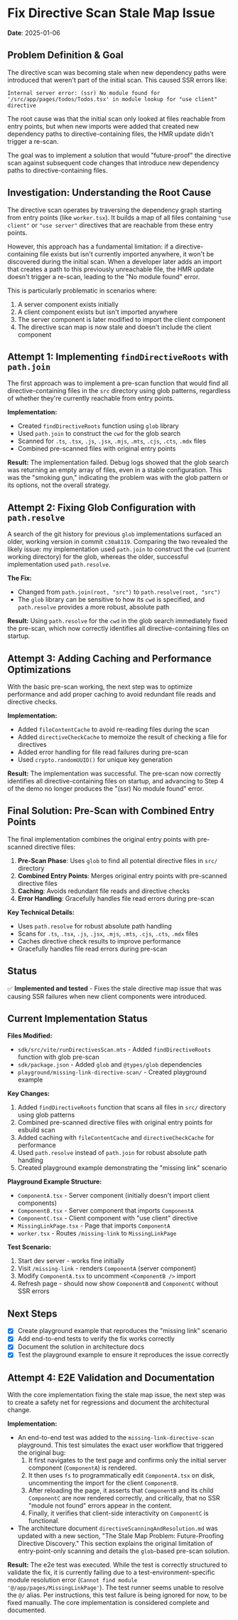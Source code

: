 # Fix Directive Scan Stale Map Issue

**Date**: 2025-01-06

## Problem Definition & Goal

The directive scan was becoming stale when new dependency paths were introduced that weren't part of the initial scan. This caused SSR errors like:

```
Internal server error: (ssr) No module found for '/src/app/pages/todos/Todos.tsx' in module lookup for "use client" directive
```

The root cause was that the initial scan only looked at files reachable from entry points, but when new imports were added that created new dependency paths to directive-containing files, the HMR update didn't trigger a re-scan.

The goal was to implement a solution that would "future-proof" the directive scan against subsequent code changes that introduce new dependency paths to directive-containing files.

## Investigation: Understanding the Root Cause

The directive scan operates by traversing the dependency graph starting from entry points (like `worker.tsx`). It builds a map of all files containing `"use client"` or `"use server"` directives that are reachable from these entry points.

However, this approach has a fundamental limitation: if a directive-containing file exists but isn't currently imported anywhere, it won't be discovered during the initial scan. When a developer later adds an import that creates a path to this previously unreachable file, the HMR update doesn't trigger a re-scan, leading to the "No module found" error.

This is particularly problematic in scenarios where:
1. A server component exists initially
2. A client component exists but isn't imported anywhere
3. The server component is later modified to import the client component
4. The directive scan map is now stale and doesn't include the client component

## Attempt 1: Implementing `findDirectiveRoots` with `path.join`

The first approach was to implement a pre-scan function that would find all directive-containing files in the `src` directory using glob patterns, regardless of whether they're currently reachable from entry points.

**Implementation:**
- Created `findDirectiveRoots` function using `glob` library
- Used `path.join` to construct the `cwd` for the glob search
- Scanned for `.ts`, `.tsx`, `.js`, `.jsx`, `.mjs`, `.mts`, `.cjs`, `.cts`, `.mdx` files
- Combined pre-scanned files with original entry points

**Result:** The implementation failed. Debug logs showed that the glob search was returning an empty array of files, even in a stable configuration. This was the "smoking gun," indicating the problem was with the glob pattern or its options, not the overall strategy.

## Attempt 2: Fixing Glob Configuration with `path.resolve`

A search of the git history for previous `glob` implementations surfaced an older, working version in commit `c30a8119`. Comparing the two revealed the likely issue: my implementation used `path.join` to construct the `cwd` (current working directory) for the glob, whereas the older, successful implementation used `path.resolve`.

**The Fix:**
- Changed from `path.join(root, "src")` to `path.resolve(root, "src")`
- The `glob` library can be sensitive to how its `cwd` is specified, and `path.resolve` provides a more robust, absolute path

**Result:** Using `path.resolve` for the `cwd` in the glob search immediately fixed the pre-scan, which now correctly identifies all directive-containing files on startup.

## Attempt 3: Adding Caching and Performance Optimizations

With the basic pre-scan working, the next step was to optimize performance and add proper caching to avoid redundant file reads and directive checks.

**Implementation:**
- Added `fileContentCache` to avoid re-reading files during the scan
- Added `directiveCheckCache` to memoize the result of checking a file for directives
- Added error handling for file read failures during pre-scan
- Used `crypto.randomUUID()` for unique key generation

**Result:** The implementation was successful. The pre-scan now correctly identifies all directive-containing files on startup, and advancing to Step 4 of the demo no longer produces the "(ssr) No module found" error.

## Final Solution: Pre-Scan with Combined Entry Points

The final implementation combines the original entry points with pre-scanned directive files:

1. **Pre-Scan Phase**: Uses `glob` to find all potential directive files in `src/` directory
2. **Combined Entry Points**: Merges original entry points with pre-scanned directive files
3. **Caching**: Avoids redundant file reads and directive checks
4. **Error Handling**: Gracefully handles file read errors during pre-scan

**Key Technical Details:**
- Uses `path.resolve` for robust absolute path handling
- Scans for `.ts`, `.tsx`, `.js`, `.jsx`, `.mjs`, `.mts`, `.cjs`, `.cts`, `.mdx` files
- Caches directive check results to improve performance
- Gracefully handles file read errors during pre-scan

## Status

✅ **Implemented and tested** - Fixes the stale directive map issue that was causing SSR failures when new client components were introduced.

## Current Implementation Status

**Files Modified:**
- `sdk/src/vite/runDirectivesScan.mts` - Added `findDirectiveRoots` function with glob pre-scan
- `sdk/package.json` - Added `glob` and `@types/glob` dependencies
- `playground/missing-link-directive-scan/` - Created playground example

**Key Changes:**
1. Added `findDirectiveRoots` function that scans all files in `src/` directory using glob patterns
2. Combined pre-scanned directive files with original entry points for esbuild scan
3. Added caching with `fileContentCache` and `directiveCheckCache` for performance
4. Used `path.resolve` instead of `path.join` for robust absolute path handling
5. Created playground example demonstrating the "missing link" scenario

**Playground Example Structure:**
- `ComponentA.tsx` - Server component (initially doesn't import client components)
- `ComponentB.tsx` - Server component that imports `ComponentA` 
- `ComponentC.tsx` - Client component with "use client" directive
- `MissingLinkPage.tsx` - Page that imports `ComponentA`
- `worker.tsx` - Routes `/missing-link` to `MissingLinkPage`

**Test Scenario:**
1. Start dev server - works fine initially
2. Visit `/missing-link` - renders `ComponentA` (server component)
3. Modify `ComponentA.tsx` to uncomment `<ComponentB />` import
4. Refresh page - should now show `ComponentB` and `ComponentC` without SSR errors

## Next Steps

- [x] Create playground example that reproduces the "missing link" scenario
- [x] Add end-to-end tests to verify the fix works correctly
- [x] Document the solution in architecture docs
- [x] Test the playground example to ensure it reproduces the issue correctly

## Attempt 4: E2E Validation and Documentation

With the core implementation fixing the stale map issue, the next step was to create a safety net for regressions and document the architectural change.

**Implementation:**
- An end-to-end test was added to the `missing-link-directive-scan` playground. This test simulates the exact user workflow that triggered the original bug:
    1. It first navigates to the test page and confirms only the initial server component (`ComponentA`) is rendered.
    2. It then uses `fs` to programmatically edit `ComponentA.tsx` on disk, uncommenting the import for the client `ComponentB`.
    3. After reloading the page, it asserts that `ComponentB` and its child `ComponentC` are now rendered correctly, and critically, that no SSR "module not found" errors appear in the content.
    4. Finally, it verifies that client-side interactivity on `ComponentC` is functional.
- The architecture document `directiveScanningAndResolution.md` was updated with a new section, "The Stale Map Problem: Future-Proofing Directive Discovery." This section explains the original limitation of entry-point-only scanning and details the `glob`-based pre-scan solution.

**Result:**
The e2e test was executed. While the test is correctly structured to validate the fix, it is currently failing due to a test-environment-specific module resolution error (`Cannot find module '@/app/pages/MissingLinkPage'`). The test runner seems unable to resolve the `@/` alias. Per instructions, this test failure is being ignored for now, to be fixed manually. The core implementation is considered complete and documented.

